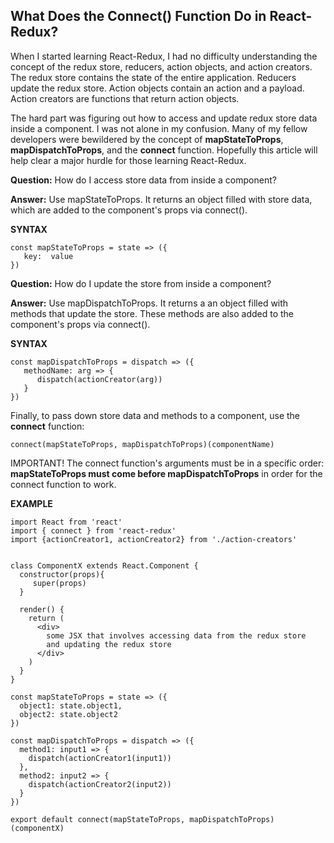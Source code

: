 ## What Does the Connect() Function Do in React-Redux?

When I started learning React-Redux, I had no difficulty understanding the concept of the redux store, reducers, action objects, and action creators. The redux store contains the state of the entire application. Reducers update the redux store. Action objects contain an action and a payload. Action creators are functions that return action objects.

The hard part was figuring out how to access and update redux store data inside a component. I was not alone in my confusion. Many of my fellow developers were bewildered by the concept of **mapStateToProps**, **mapDispatchToProps**, and the **connect** function. Hopefully this article will help clear a major hurdle for those learning React-Redux.

**Question:** How do I access store data from inside a component?

**Answer:** Use mapStateToProps. It returns an object filled with store data, which are added to the component's props via connect().

**SYNTAX**
```
const mapStateToProps = state => ({
   key:  value
})
```
**Question:** How do I update the store from inside a component?

**Answer:** Use mapDispatchToProps. It returns a an object filled with methods that update the store. These methods are also added to the component's props via connect().

**SYNTAX**
```
const mapDispatchToProps = dispatch => ({
   methodName: arg => {
      dispatch(actionCreator(arg))
   }
})
```
Finally, to pass down store data and methods to a component, use the **connect** function:
```
connect(mapStateToProps, mapDispatchToProps)(componentName)
```
IMPORTANT! The connect function's arguments must be in a specific order: **mapStateToProps must come before mapDispatchToProps** in order for the connect function to work.

**EXAMPLE**

```
import React from 'react'
import { connect } from 'react-redux'
import {actionCreator1, actionCreator2} from './action-creators'


class ComponentX extends React.Component {
  constructor(props){
     super(props)
  }

  render() {
    return (
      <div>
        some JSX that involves accessing data from the redux store
        and updating the redux store
      </div>
    )
  }
}

const mapStateToProps = state => ({
  object1: state.object1,
  object2: state.object2
})

const mapDispatchToProps = dispatch => ({
  method1: input1 => {
    dispatch(actionCreator1(input1))
  },
  method2: input2 => {
    dispatch(actionCreator2(input2))
  }
})

export default connect(mapStateToProps, mapDispatchToProps)(componentX)
```
